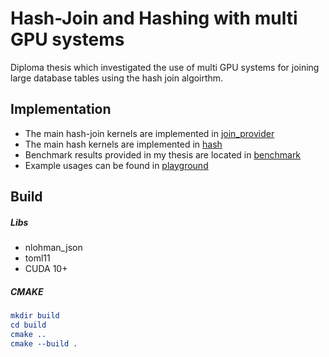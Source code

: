 # Hash-Join and Hashing with multi GPU systems
Diploma thesis which investigated the use of multi GPU systems for joining large database tables using the hash join algoirthm.

## Implementation
- The main hash-join kernels are implemented in [join_provider](src/join/join_provider.cu)
- The main hash kernels are implemented in [hash](src/hash/hash.cu)
- Benchmark results provided in my thesis are located in [benchmark](benchmark/)
- Example usages can be found in [playground](src/playground)

## Build

##### Libs
  - nlohman_json
  - toml11
  - CUDA 10+

##### CMAKE
```cmake
mkdir build
cd build
cmake ..
cmake --build .
```
